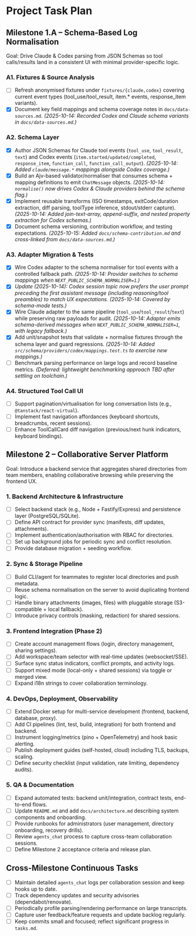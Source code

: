 # Project Task Plan

## Milestone 1.A – Schema-Based Log Normalisation

Goal: Drive Claude & Codex parsing from JSON Schemas so tool calls/results land in a consistent UI with minimal provider-specific logic.

### A1. Fixtures & Source Analysis

- [ ] Refresh anonymised fixtures under `fixtures/{claude,codex}` covering current event types (tool_use/tool_result, item.\* events, response_item variants).
- [x] Document key field mappings and schema coverage notes in `docs/data-sources.md`. _(2025-10-14: Recorded Codex and Claude schema variants in `docs/data-sources.md`.)_

### A2. Schema Layer

- [x] Author JSON Schemas for Claude tool events (`tool_use`, `tool_result`, `text`) and Codex events (`item.started/updated/completed`, `response_item`, `function_call`, `function_call_output`). _(2025-10-14: Added `claude/message.*` mappings alongside Codex coverage.)_
- [x] Build an Ajv-based validator/normaliser that consumes schema + mapping definitions to emit `ChatMessage` objects. _(2025-10-14: `normalise()` now drives Codex & Claude providers behind the schema flag.)_
- [x] Implement reusable transforms (ISO timestamps, exitCode/duration extraction, diff parsing, toolType inference, stdout/stderr capture). _(2025-10-14: Added join-text-array, append-suffix, and nested property extraction for Codex schemas.)_
- [x] Document schema versioning, contribution workflow, and testing expectations. _(2025-10-15: Added `docs/schema-contribution.md` and cross-linked from `docs/data-sources.md`.)_

### A3. Adapter Migration & Tests

- [x] Wire Codex adapter to the schema normaliser for tool events with a controlled fallback path. _(2025-10-14: Provider switches to schema mappings when `NEXT_PUBLIC_SCHEMA_NORMALISER=1`.)_
- [x] _Update (2025-10-14): Codex session topic now prefers the user prompt preceding the first assistant message (including reasoning/tool preambles) to match UX expectations._ _(2025-10-14: Covered by schema-mode tests.)_
- [x] Wire Claude adapter to the same pipeline (`tool_use`/`tool_result`/`text`) while preserving raw payloads for audit. _(2025-10-14: Adapter emits schema-derived messages when `NEXT_PUBLIC_SCHEMA_NORMALISER=1`, with legacy fallback.)_
- [x] Add unit/snapshot tests that validate + normalise fixtures through the schema layer and guard regressions. _(2025-10-14: Added `src/schema/providers/codex/mappings.test.ts` to exercise new mappings.)_
- [ ] Benchmark parsing performance on large logs and record baseline metrics. _(Deferred: lightweight benchmarking approach TBD after settling on toolchain.)_

### A4. Structured Tool Call UI

- [ ] Support pagination/virtualisation for long conversation lists (e.g., `@tanstack/react-virtual`).
- [ ] Implement fast navigation affordances (keyboard shortcuts, breadcrumbs, recent sessions).
- [ ] Enhance ToolCallCard diff navigation (previous/next hunk indicators, keyboard bindings).

## Milestone 2 – Collaborative Server Platform

Goal: Introduce a backend service that aggregates shared directories from team members, enabling collaborative browsing while preserving the frontend UX.

### 1. Backend Architecture & Infrastructure

- [ ] Select backend stack (e.g., Node + Fastify/Express) and persistence layer (PostgreSQL/SQLite).
- [ ] Define API contract for provider sync (manifests, diff updates, attachments).
- [ ] Implement authentication/authorisation with RBAC for directories.
- [ ] Set up background jobs for periodic sync and conflict resolution.
- [ ] Provide database migration + seeding workflow.

### 2. Sync & Storage Pipeline

- [ ] Build CLI/agent for teammates to register local directories and push metadata.
- [ ] Reuse schema normalisation on the server to avoid duplicating frontend logic.
- [ ] Handle binary attachments (images, files) with pluggable storage (S3-compatible + local fallback).
- [ ] Introduce privacy controls (masking, redaction) for shared sessions.

### 3. Frontend Integration (Phase 2)

- [ ] Create account management flows (login, directory management, sharing settings).
- [ ] Add workspace/team selector with real-time updates (websocket/SSE).
- [ ] Surface sync status indicators, conflict prompts, and activity logs.
- [ ] Support mixed mode (local-only + shared sessions) via toggle or merged view.
- [ ] Expand i18n strings to cover collaboration terminology.

### 4. DevOps, Deployment, Observability

- [ ] Extend Docker setup for multi-service development (frontend, backend, database, proxy).
- [ ] Add CI pipelines (lint, test, build, integration) for both frontend and backend.
- [ ] Instrument logging/metrics (pino + OpenTelemetry) and hook basic alerting.
- [ ] Publish deployment guides (self-hosted, cloud) including TLS, backups, scaling.
- [ ] Define security checklist (input validation, rate limiting, dependency audits).

### 5. QA & Documentation

- [ ] Expand automated tests: backend unit/integration, contract tests, end-to-end flows.
- [ ] Update `README.md` and add `docs/architecture.md` describing system components and onboarding.
- [ ] Provide runbooks for administrators (user management, directory onboarding, recovery drills).
- [ ] Review `agents_chat` process to capture cross-team collaboration sessions.
- [ ] Define Milestone 2 acceptance criteria and release plan.

## Cross-Milestone Continuous Tasks

- [ ] Maintain detailed `agents_chat` logs per collaboration session and keep hooks up to date.
- [ ] Track dependency updates and security advisories (dependabot/renovate).
- [ ] Periodically profile parsing/rendering performance on large transcripts.
- [ ] Capture user feedback/feature requests and update backlog regularly.
- [ ] Keep commits small and focused; reflect significant progress in `tasks.md`.
